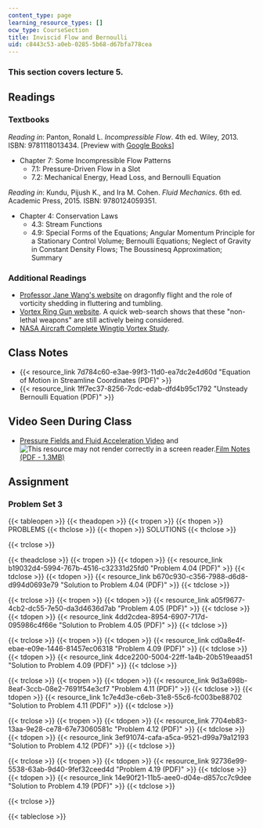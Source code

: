 ```yaml
---
content_type: page
learning_resource_types: []
ocw_type: CourseSection
title: Inviscid Flow and Bernoulli
uid: c8443c53-a0eb-0285-5b68-d67bfa778cea
---
```


### This section covers lecture 5.

Readings
--------

### Textbooks

_Reading in_: Panton, Ronald L. _Incompressible Flow_. 4th ed. Wiley, 2013. ISBN: 9781118013434. \[Preview with [Google Books](http://books.google.com/books?id=sa4eAAAAQBAJ&pg=PAfrontcover)\]

*   Chapter 7: Some Incompressible Flow Patterns
    *   7.1: Pressure-Driven Flow in a Slot
    *   7.2: Mechanical Energy, Head Loss, and Bernoulli Equation

_Reading in_: Kundu, Pijush K., and Ira M. Cohen. _Fluid Mechanics_. 6th ed. Academic Press, 2015. ISBN: 9780124059351.

*   Chapter 4: Conservation Laws
    *   4.3: Stream Functions
    *   4.9: Special Forms of the Equations; Angular Momentum Principle for a Stationary Control Volume; Bernoulli Equations; Neglect of Gravity in Constant Density Flows; The Boussinesq Approximation; Summary

### Additional Readings

*   [Professor Jane Wang's website](http://dragonfly.tam.cornell.edu/) on dragonfly flight and the role of vorticity shedding in fluttering and tumbling.
*   [Vortex Ring Gun website](https://www.battelle.org/newsroom/in-the-news/battelle-develops-vortex-ring-gun-for-firefighters-pesticide-delivery). A quick web-search shows that these "non-lethal weapons" are still actively being considered.
*   [NASA Aircraft Complete Wingtip Vortex Study](http://www.spaceref.com/news/viewpr.html?pid=6940).

Class Notes
-----------

*   {{< resource_link 7d784c60-e3ae-99f3-11d0-ea7dc2e4d60d "Equation of Motion in Streamline Coordinates (PDF)" >}}
*   {{< resource_link 1ff7ec37-8256-7cdc-edab-dfd4b95c1792 "Unsteady Bernoulli Equation (PDF)" >}}

Video Seen During Class
-----------------------

*   [Pressure Fields and Fluid Acceleration Video](https://youtu.be/LI9Mi1KhFTs) and ![This resource may not render correctly in a screen reader.](/images/inacessible.gif)[Film Notes (PDF - 1.3MB)](http://web.mit.edu/hml/ncfmf/06PFFA.pdf)

Assignment
----------

### Problem Set 3

{{< tableopen >}}
{{< theadopen >}}
{{< tropen >}}
{{< thopen >}}
PROBLEMS
{{< thclose >}}
{{< thopen >}}
SOLUTIONS
{{< thclose >}}

{{< trclose >}}

{{< theadclose >}}
{{< tropen >}}
{{< tdopen >}}
{{< resource_link b19032d4-5994-767b-4516-c32331d25fd0 "Problem 4.04 (PDF)" >}}
{{< tdclose >}}
{{< tdopen >}}
{{< resource_link b670c930-c356-7988-d6d8-d994d0693e79 "Solution to Problem 4.04 (PDF)" >}}
{{< tdclose >}}

{{< trclose >}}
{{< tropen >}}
{{< tdopen >}}
{{< resource_link a05f9677-4cb2-dc55-7e50-da3d4636d7ab "Problem 4.05 (PDF)" >}}
{{< tdclose >}}
{{< tdopen >}}
{{< resource_link 4dd2cdea-8954-6907-717d-095986c4f66e "Solution to Problem 4.05 (PDF)" >}}
{{< tdclose >}}

{{< trclose >}}
{{< tropen >}}
{{< tdopen >}}
{{< resource_link cd0a8e4f-ebae-e09e-1446-81457ec06318 "Problem 4.09 (PDF)" >}}
{{< tdclose >}}
{{< tdopen >}}
{{< resource_link 4dce2200-5004-22ff-1a4b-20b519eaad51 "Solution to Problem 4.09 (PDF)" >}}
{{< tdclose >}}

{{< trclose >}}
{{< tropen >}}
{{< tdopen >}}
{{< resource_link 9d3a698b-8eaf-3ccb-08e2-7691f54e3cf7 "Problem 4.11 (PDF)" >}}
{{< tdclose >}}
{{< tdopen >}}
{{< resource_link 1c7e4d3e-c6eb-31e8-55c6-fc003be88702 "Solution to Problem 4.11 (PDF)" >}}
{{< tdclose >}}

{{< trclose >}}
{{< tropen >}}
{{< tdopen >}}
{{< resource_link 7704eb83-13aa-9e28-ce78-67e73060581c "Problem 4.12 (PDF)" >}}
{{< tdclose >}}
{{< tdopen >}}
{{< resource_link 3ef91074-cafa-a5ca-9521-d99a79a12193 "Solution to Problem 4.12 (PDF)" >}}
{{< tdclose >}}

{{< trclose >}}
{{< tropen >}}
{{< tdopen >}}
{{< resource_link 92736e99-5538-63ab-9d40-9fef32ceed4d "Problem 4.19 (PDF)" >}}
{{< tdclose >}}
{{< tdopen >}}
{{< resource_link 14e90f21-11b5-aee0-d04e-d857cc7c9dee "Solution to Problem 4.19 (PDF)" >}}
{{< tdclose >}}

{{< trclose >}}

{{< tableclose >}}